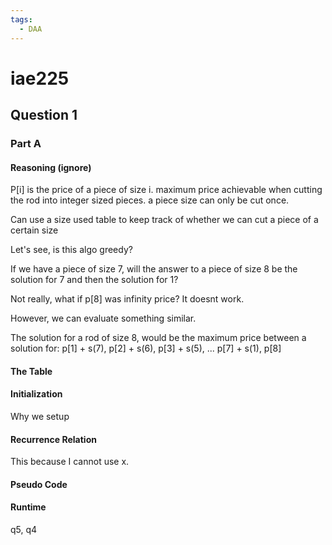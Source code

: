 ```yaml
---
tags:
  - DAA
---
```

# iae225
## Question 1

### Part A
#### Reasoning (ignore)
P\[i] is the price of a piece of size i. 
maximum price achievable when cutting the rod into integer sized pieces.
a piece size can only be cut once.

Can use a size used table to keep track of whether we can cut a piece of a certain size

Let's see, is this algo greedy?

If we have a piece of size 7, will the answer to a piece of size 8 be the solution for 7 and then the solution for 1?

Not really, what if p\[8] was infinity price? It doesnt work.

However, we can evaluate something similar.

The solution for a rod of size 8, would be the maximum price between a solution for:
p\[1] + s(7), p\[2] + s(6), p\[3] + s(5), ... p\[7] + s(1), p\[8]


#### The Table
#### Initialization
Why we setup 
#### Recurrence Relation
This because I cannot use x.
#### Pseudo Code
#### Runtime

q5, q4